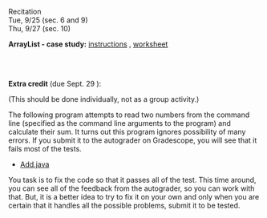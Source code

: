 
<div class="recitation">
<div class="column_date">
<p markdown="block">
Recitation  <br>
Tue, 9/25 (sec. 6 and 9)<br>
Thu, 9/27 (sec. 10)
</p>
</div>

<div class="column_recitation">
<p markdown="block">
<!--
__ArrayList - case study__ - distributed during the recitation.
-->

__ArrayList - case study:__ [instructions](https://goo.gl/CjS9nR) ,
[worksheet](https://goo.gl/6sxdde)



<br>

<br>

__Extra credit__ (due Sept. 29 ):

(This should be done individually, not as a group activity.)

The following program attempts to read two numbers from the command line
(specified as the command line arguments to the program) and calculate their sum.
It turns out this program ignores possibility of many errors. If you submit it
to the autograder on Gradescope, you will see that it fails most of the tests.

- [Add.java](hwk/Add.java)

You task is to fix the code so that it passes all of the test.
This time around, you can see all of the feedback from the autograder, so you can
work with that. But, it is a better idea to try to fix it on your own and only
when you are certain that it handles all the possible problems, submit it to be
tested.






</p>
</div>

</div>
